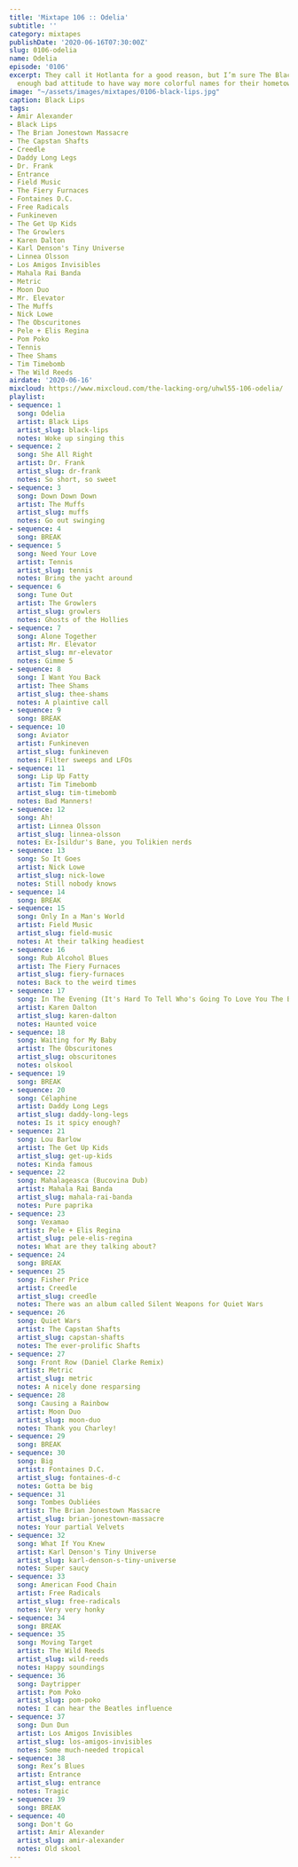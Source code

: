 ```yaml
---
title: 'Mixtape 106 :: Odelia'
subtitle: ''
category: mixtapes
publishDate: '2020-06-16T07:30:00Z'
slug: 0106-odelia
name: Odelia
episode: '0106'
excerpt: They call it Hotlanta for a good reason, but I’m sure The Black Lips have
  enough bad attitude to have way more colorful names for their hometown.
image: "~/assets/images/mixtapes/0106-black-lips.jpg"
caption: Black Lips
tags:
- Amir Alexander
- Black Lips
- The Brian Jonestown Massacre
- The Capstan Shafts
- Creedle
- Daddy Long Legs
- Dr. Frank
- Entrance
- Field Music
- The Fiery Furnaces
- Fontaines D.C.
- Free Radicals
- Funkineven
- The Get Up Kids
- The Growlers
- Karen Dalton
- Karl Denson's Tiny Universe
- Linnea Olsson
- Los Amigos Invisibles
- Mahala Rai Banda
- Metric
- Moon Duo
- Mr. Elevator
- The Muffs
- Nick Lowe
- The Obscuritones
- Pele + Elis Regina
- Pom Poko
- Tennis
- Thee Shams
- Tim Timebomb
- The Wild Reeds
airdate: '2020-06-16'
mixcloud: https://www.mixcloud.com/the-lacking-org/uhwl55-106-odelia/
playlist:
- sequence: 1
  song: Odelia
  artist: Black Lips
  artist_slug: black-lips
  notes: Woke up singing this
- sequence: 2
  song: She All Right
  artist: Dr. Frank
  artist_slug: dr-frank
  notes: So short, so sweet
- sequence: 3
  song: Down Down Down
  artist: The Muffs
  artist_slug: muffs
  notes: Go out swinging
- sequence: 4
  song: BREAK
- sequence: 5
  song: Need Your Love
  artist: Tennis
  artist_slug: tennis
  notes: Bring the yacht around
- sequence: 6
  song: Tune Out
  artist: The Growlers
  artist_slug: growlers
  notes: Ghosts of the Hollies
- sequence: 7
  song: Alone Together
  artist: Mr. Elevator
  artist_slug: mr-elevator
  notes: Gimme 5
- sequence: 8
  song: I Want You Back
  artist: Thee Shams
  artist_slug: thee-shams
  notes: A plaintive call
- sequence: 9
  song: BREAK
- sequence: 10
  song: Aviator
  artist: Funkineven
  artist_slug: funkineven
  notes: Filter sweeps and LFOs
- sequence: 11
  song: Lip Up Fatty
  artist: Tim Timebomb
  artist_slug: tim-timebomb
  notes: Bad Manners!
- sequence: 12
  song: Ah!
  artist: Linnea Olsson
  artist_slug: linnea-olsson
  notes: Ex-Isildur's Bane, you Tolikien nerds
- sequence: 13
  song: So It Goes
  artist: Nick Lowe
  artist_slug: nick-lowe
  notes: Still nobody knows
- sequence: 14
  song: BREAK
- sequence: 15
  song: Only In a Man's World
  artist: Field Music
  artist_slug: field-music
  notes: At their talking headiest
- sequence: 16
  song: Rub Alcohol Blues
  artist: The Fiery Furnaces
  artist_slug: fiery-furnaces
  notes: Back to the weird times
- sequence: 17
  song: In The Evening (It's Hard To Tell Who's Going To Love You The Best)
  artist: Karen Dalton
  artist_slug: karen-dalton
  notes: Haunted voice
- sequence: 18
  song: Waiting for My Baby
  artist: The Obscuritones
  artist_slug: obscuritones
  notes: olskool
- sequence: 19
  song: BREAK
- sequence: 20
  song: Célaphine
  artist: Daddy Long Legs
  artist_slug: daddy-long-legs
  notes: Is it spicy enough?
- sequence: 21
  song: Lou Barlow
  artist: The Get Up Kids
  artist_slug: get-up-kids
  notes: Kinda famous
- sequence: 22
  song: Mahalageasca (Bucovina Dub)
  artist: Mahala Rai Banda
  artist_slug: mahala-rai-banda
  notes: Pure paprika
- sequence: 23
  song: Vexamao
  artist: Pele + Elis Regina
  artist_slug: pele-elis-regina
  notes: What are they talking about?
- sequence: 24
  song: BREAK
- sequence: 25
  song: Fisher Price
  artist: Creedle
  artist_slug: creedle
  notes: There was an album called Silent Weapons for Quiet Wars
- sequence: 26
  song: Quiet Wars
  artist: The Capstan Shafts
  artist_slug: capstan-shafts
  notes: The ever-prolific Shafts
- sequence: 27
  song: Front Row (Daniel Clarke Remix)
  artist: Metric
  artist_slug: metric
  notes: A nicely done resparsing
- sequence: 28
  song: Causing a Rainbow
  artist: Moon Duo
  artist_slug: moon-duo
  notes: Thank you Charley!
- sequence: 29
  song: BREAK
- sequence: 30
  song: Big
  artist: Fontaines D.C.
  artist_slug: fontaines-d-c
  notes: Gotta be big
- sequence: 31
  song: Tombes Oubliées
  artist: The Brian Jonestown Massacre
  artist_slug: brian-jonestown-massacre
  notes: Your partial Velvets
- sequence: 32
  song: What If You Knew
  artist: Karl Denson's Tiny Universe
  artist_slug: karl-denson-s-tiny-universe
  notes: Super saucy
- sequence: 33
  song: American Food Chain
  artist: Free Radicals
  artist_slug: free-radicals
  notes: Very very honky
- sequence: 34
  song: BREAK
- sequence: 35
  song: Moving Target
  artist: The Wild Reeds
  artist_slug: wild-reeds
  notes: Happy soundings
- sequence: 36
  song: Daytripper
  artist: Pom Poko
  artist_slug: pom-poko
  notes: I can hear the Beatles influence
- sequence: 37
  song: Dun Dun
  artist: Los Amigos Invisibles
  artist_slug: los-amigos-invisibles
  notes: Some much-needed tropical
- sequence: 38
  song: Rex’s Blues
  artist: Entrance
  artist_slug: entrance
  notes: Tragic
- sequence: 39
  song: BREAK
- sequence: 40
  song: Don't Go
  artist: Amir Alexander
  artist_slug: amir-alexander
  notes: Old skool
---
```



